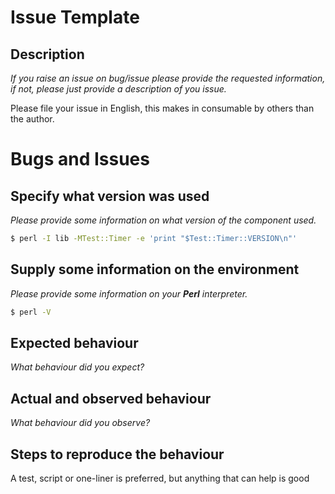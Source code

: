 # Issue Template

## Description

_If you raise an issue on bug/issue please provide the requested information, if not, please just provide a description of you issue._

Please file your issue in English, this makes in consumable by others than the author.

# Bugs and Issues

## Specify what version was used

_Please provide some information on what version of the component used._

```bash
$ perl -I lib -MTest::Timer -e 'print "$Test::Timer::VERSION\n"'
```

## Supply some information on the environment

_Please provide some information on your **Perl** interpreter._

```bash
$ perl -V
```

## Expected behaviour

_What behaviour did you expect?_

## Actual and observed behaviour

_What behaviour did you observe?_

## Steps to reproduce the behaviour

A test, script or one-liner is preferred, but anything that can help is good
